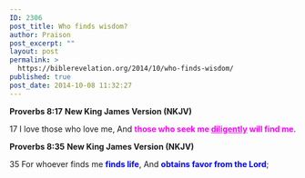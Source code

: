 ```yaml
---
ID: 2306
post_title: Who finds wisdom?
author: Praison
post_excerpt: ""
layout: post
permalink: >
  https://biblerevelation.org/2014/10/who-finds-wisdom/
published: true
post_date: 2014-10-08 11:32:27
---
```

<strong>Proverbs 8:17</strong>
<strong> New King James Version (NKJV)</strong>

17 I love those who love me,
And <span style="color: #ff00ff;"><strong>those who seek me <span style="text-decoration: underline;">diligently</span> will find me</strong></span>.

<strong>Proverbs 8:35</strong>
<strong> New King James Version (NKJV)</strong>

35 For whoever finds me <span style="color: #0000ff;"><strong>finds life</strong></span>,
And <span style="color: #0000ff;"><strong>obtains favor from the Lord</strong></span>;